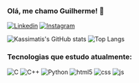 ### Olá, me chamo Guilherme! 👋

[![Linkedin](https://img.shields.io/badge/LinkedIn-0077B5?style=for-the-badge&logo=linkedin&logoColor=white)](https://www.linkedin.com/in/guilherme-kassimatis-kullinger-563182232/)
[![Instagram](https://img.shields.io/badge/Instagram-E4405F?style=for-the-badge&logo=instagram&logoColor=white)](https://www.instagram.com/gkassimatis/)

![Kassimatis's GitHub stats](https://github-readme-stats.vercel.app/api?username=Kassimatis&show_icons=true&theme=synthwave)
![Top Langs](https://github-readme-stats.vercel.app/api/top-langs/?username=Kassimatis&hide_progress=true)


### Tecnologias que estudo atualmente:

![C](https://img.shields.io/badge/C-00599C?style=for-the-badge&logo=c&logoColor=white)
![C++](https://img.shields.io/badge/C%2B%2B-00599C?style=for-the-badge&logo=c%2B%2B&logoColor=white)
![Python](https://img.shields.io/badge/Python-14354C?style=for-the-badge&logo=python&logoColor=white)
![html5](https://img.shields.io/badge/HTML5-E34F26?style=for-the-badge&logo=html5&logoColor=white)
![css](https://img.shields.io/badge/CSS3-1572B6?style=for-the-badge&logo=css3&logoColor=white)
![js](https://img.shields.io/badge/JavaScript-F7DF1E?style=for-the-badge&logo=javascript&logoColor=black)
